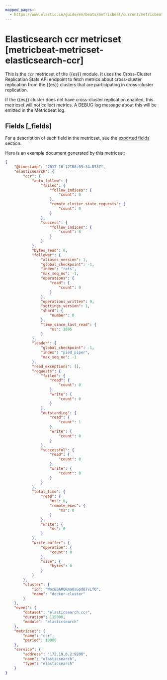 ```yaml
---
mapped_pages:
  - https://www.elastic.co/guide/en/beats/metricbeat/current/metricbeat-metricset-elasticsearch-ccr.html
---
```


<!-- This file is generated! See scripts/docs_collector.py -->

# Elasticsearch ccr metricset [metricbeat-metricset-elasticsearch-ccr]

This is the `ccr` metricset of the {{es}} module. It uses the Cross-Cluster Replication Stats API endpoint to fetch metrics about cross-cluster replication from the {{es}} clusters that are participating in cross-cluster replication.

If the {{es}} cluster does not have cross-cluster replication enabled, this metricset will not collect metrics. A DEBUG log message about this will be emitted in the Metricbeat log.

## Fields [_fields]

For a description of each field in the metricset, see the [exported fields](/reference/metricbeat/exported-fields-elasticsearch.md) section.

Here is an example document generated by this metricset:

```json
{
    "@timestamp": "2017-10-12T08:05:34.853Z",
    "elasticsearch": {
        "ccr": {
            "auto_follow": {
                "failed": {
                    "follow_indices": {
                        "count": 0
                    },
                    "remote_cluster_state_requests": {
                        "count": 0
                    }
                },
                "success": {
                    "follow_indices": {
                        "count": 0
                    }
                }
            },
            "bytes_read": 0,
            "follower": {
                "aliases_version": 1,
                "global_checkpoint": -1,
                "index": "rats",
                "max_seq_no": -1,
                "operations": {
                    "read": {
                        "count": 0
                    }
                },
                "operations_written": 0,
                "settings_version": 1,
                "shard": {
                    "number": 0
                },
                "time_since_last_read": {
                    "ms": 3095
                }
            },
            "leader": {
                "global_checkpoint": -1,
                "index": "pied_piper",
                "max_seq_no": -1
            },
            "read_exceptions": [],
            "requests": {
                "failed": {
                    "read": {
                        "count": 0
                    },
                    "write": {
                        "count": 0
                    }
                },
                "outstanding": {
                    "read": {
                        "count": 1
                    },
                    "write": {
                        "count": 0
                    }
                },
                "successful": {
                    "read": {
                        "count": 0
                    },
                    "write": {
                        "count": 0
                    }
                }
            },
            "total_time": {
                "read": {
                    "ms": 0,
                    "remote_exec": {
                        "ms": 0
                    }
                },
                "write": {
                    "ms": 0
                }
            },
            "write_buffer": {
                "operation": {
                    "count": 0
                },
                "size": {
                    "bytes": 0
                }
            }
        },
        "cluster": {
            "id": "WocBBA0QRma0sGpdQ7vLfQ",
            "name": "docker-cluster"
        }
    },
    "event": {
        "dataset": "elasticsearch.ccr",
        "duration": 115000,
        "module": "elasticsearch"
    },
    "metricset": {
        "name": "ccr",
        "period": 10000
    },
    "service": {
        "address": "172.19.0.2:9200",
        "name": "elasticsearch",
        "type": "elasticsearch"
    }
}
```
